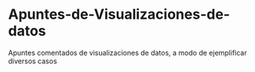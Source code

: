 # Apuntes-de-Visualizaciones-de-datos
Apuntes comentados de visualizaciones de datos, a modo de ejemplificar diversos casos
